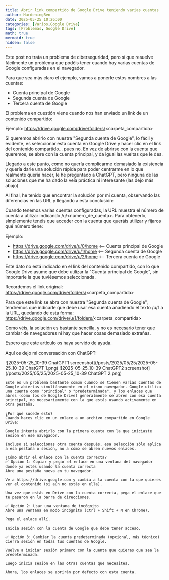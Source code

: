 ```yaml
---
title: Abrir link compartido de Google Drive teniendo varias cuentas
author: HardeningBen
date: 2025-05-25 10:26:00
categories: [Varios,Google Drive]
tags: [Problemas, Google Drive]
math: true
mermaid: true
hidden: false
---
```


Este post no trata un problema de ciberseguridad, pero sí que resuelve fácilmente un problema que podéis tener cuando hay varias cuentas de Google configuradas en el navegador.

Para que sea más claro el ejemplo, vamos a ponerle estos nombres a las cuentas: 
- Cuenta principal de Google
- Segunda cuenta de Google
- Tercera cuenta de Google

El problema en cuestión viene cuando nos han enviado un link de un contenido compartido:

Ejemplo: 
https://drive.google.com/drive/folders/<carpeta_compartida>

Si queremos abrirlo con nuestra "Segunda cuenta de Google", lo fácil y evidente, es seleccionar esta cuenta en Google Drive y hacer clic en el link del contenido compartido... pues no. En vez de abrirse con la cuenta que queremos, se abre con la cuenta principal, y da igual las vueltas que le des.

Llegado a este punto, como no quería complicarme demasiado la existencia y quería darle una solución rápida para poder centrarme en lo que realmente quería hacer, le he preguntado a ChatGPT, pero ninguna de las soluciones que me ha dado la veía práctica ni interesante (las dejo más abajo)

Al final, he tenido que encontrar la solución por mi cuenta, observando las diferencias en las URL y llegando a esta conclusión:

Cuando tenemos varias cuentas configuradas, la URL muestra el número de cuenta a utilizar indicando /u/<número_de_cuenta>. Para obtenerlo, símplemente tenéis que acceder con la cuenta que queráis utilizar y fijaros qué número tiene:

Ejemplo:
- https://drive.google.com/drive/u/0/home  <-- Cuenta principal de Google
- https://drive.google.com/drive/u/1/home  <-- Segunda cuenta de Google
- https://drive.google.com/drive/u/2/home  <-- Tercera cuenta de Google

Este dato no está indicado en el link del contenido compartido, con lo que Google Drive asume que debe utilizar la "Cuenta principal de Google", sin importarle la que tuviésemos seleccionada.

Recordemos el link original: 
https://drive.google.com/drive/folders/<carpeta_compartida>

Para que este link se abra con nuestra "Segunda cuenta de Google", tendremos que indicarle que debe usar esa cuenta añadiendo el texto /u/1 a la URL, quedando de esta forma:
https://drive.google.com/drive/u/1/folders/<carpeta_compartida>

Como véis, la solución es bastante sencilla, y no es necesario tener que cambiar de navegadores ni hay que hacer cosas demasiado extrañas.

Espero que este artículo os haya servido de ayuda.

Aquí os dejo mi conversación con ChatGPT:


![2025-05-25_10-39 ChatGPT1 screenshot](/posts/2025/05/25/2025-05-25_10-39 ChatGPT 1.png)
![2025-05-25_10-39 ChatGPT2 screenshot](/posts/2025/05/25/2025-05-25_10-39 ChatGPT 2.png)



[
En google drive tengo configuradas varias cuentas, selecciono la que me interesa utilizar en este momento, pero al hacer clic en un link que me han pasado con contenido compartido lo abre con otra de las cuentas que tengo, no con la que he seleccionado, ¿por qué? ¿cómo puedo abrirlo con la cuenta que me interesa?
]: #

```
Este es un problema bastante común cuando se tienen varias cuentas de Google abiertas simultáneamente en el mismo navegador. Google utiliza una cuenta como "principal" o "predeterminada", y los enlaces que abres (como los de Google Drive) generalmente se abren con esa cuenta principal, no necesariamente con la que estás usando activamente en otra pestaña.

¿Por qué sucede esto?
Cuando haces clic en un enlace a un archivo compartido en Google Drive:

Google intenta abrirlo con la primera cuenta con la que iniciaste sesión en ese navegador.

Incluso si seleccionas otra cuenta después, esa selección sólo aplica a esa pestaña o sesión, no a cómo se abren nuevos enlaces.

¿Cómo abrir el enlace con la cuenta correcta?
✅ Opción 1: Copiar y pegar el enlace en una ventana del navegador donde ya estés usando la cuenta correcta
Abre una pestaña nueva en tu navegador.

Ve a https://drive.google.com y cambia a la cuenta con la que quieres ver el contenido (si aún no estás en ella).

Una vez que estás en Drive con la cuenta correcta, pega el enlace que te pasaron en la barra de direcciones.

✅ Opción 2: Usar una ventana de incógnito
Abre una ventana en modo incógnito (Ctrl + Shift + N en Chrome).

Pega el enlace allí.

Inicia sesión con la cuenta de Google que debe tener acceso.

✅ Opción 3: Cambiar la cuenta predeterminada (opcional, más técnico)
Cierra sesión en todas tus cuentas de Google.

Vuelve a iniciar sesión primero con la cuenta que quieras que sea la predeterminada.

Luego inicia sesión en las otras cuentas que necesites.

Ahora, los enlaces se abrirán por defecto con esta cuenta.
```
